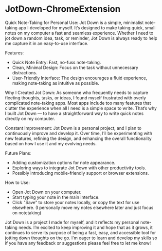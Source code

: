 # JotDown-ChromeExtension

Quick Note-Taking for Personal Use:
  Jot Down is a simple, minimalist note-taking app I developed for myself. It’s designed to make taking quick, small notes on my computer a fast and seamless experience. Whether I need to jot down a random idea, task, or reminder, Jot Down is always ready to help me capture it in an easy-to-use interface.

Features:
  - Quick Note Entry: Fast, no-fuss note-taking.
  - Clean, Minimal Design: Focus on the task without unnecessary distractions.
  - User-Friendly Interface: The design encourages a fluid experience, making note-taking as intuitive as possible.

Why I Created Jot Down:
  As someone who frequently needs to capture fleeting thoughts, tasks, or ideas, I found myself frustrated with overly complicated note-taking apps. Most apps include too many features that clutter the experience when all I need is a simple space to write. That’s why I built Jot Down — to have a straightforward way to write quick notes directly on my computer.

Constant Improvement:
  Jot Down is a personal project, and I plan to continuously improve and develop it. Over time, I’ll be experimenting with new features, refining the design, and enhancing the overall functionality based on how I use it and my evolving needs.

Future Plans:
  - Adding customization options for note appearance.
  - Exploring ways to integrate Jot Down with other productivity tools.
  - Possibly introducing mobile-friendly support or browser extensions.

How to Use:
  - Open Jot Down on your computer.
  - Start typing your note in the main interface.
  - Click "Save" to store your notes locally, or copy the text for use elsewhere. (I personally move my notes elsewhere later and just focus on notetaking)


Jot Down is a project I made for myself, and it reflects my personal note-taking needs. I’m excited to keep improving it and hope that as it grows, it continues to serve its purpose of being a fast, easy, and accessible tool for jotting down thoughts on the go. I'm eager to learn and develop my skills so if you have any feedback or suggestions please feel free to let me know!
